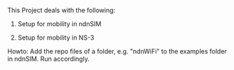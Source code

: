 This Project deals with the following:

1. Setup for mobility in ndnSIM

2. Setup for mobility in NS-3

Howto:
Add the repo files of a folder, e.g. "ndnWiFi" to the examples folder in ndnSIM. Run accordingly.

[examples]: {simple-wifi-mobility.cpp,[mobility-topo]:{x-topo.txt}}
